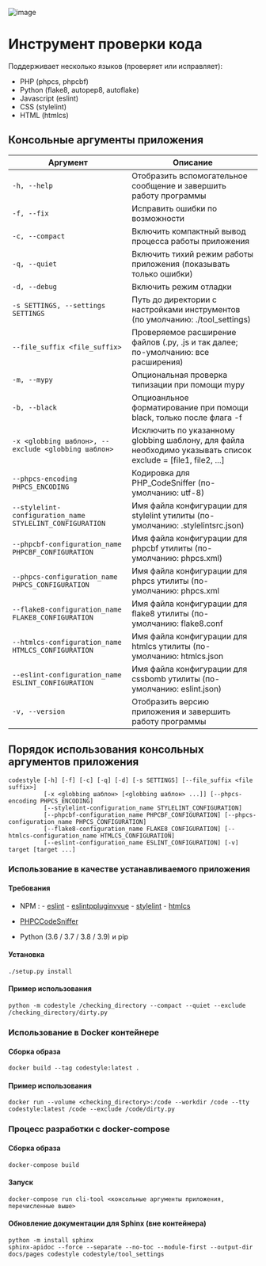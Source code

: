 ![image](https://git.webpp.ru/tools/codestyle/badges/master/coverage.svg)

Инструмент проверки кода
========================

Поддерживает несколько языков (проверяет или исправляет):

-   PHP (phpcs, phpcbf)
-   Python (flake8, autopep8, autoflake)
-   Javascript (eslint)
-   CSS (stylelint)
-   HTML (htmlcs)

Консольные аргументы приложения
-------------------------------

 Аргумент | Описание
--- | ---
`-h, --help` | Отобразить вспомогательное сообщение и завершить работу программы
`-f, --fix` | Исправить ошибки по возможности
`-c, --compact` | Включить компактный вывод процесса работы приложения
`-q, --quiet` | Включить тихий режим работы приложения (показывать только ошибки)
`-d, --debug` | Включить режим отладки
`-s SETTINGS, --settings SETTINGS` | Путь до директории с настройками инструментов (по умолчанию: ./tool_settings)
`--file_suffix <file_suffix>` | Проверяемое расширение файлов (.py, .js и так далее; по-умолчанию: все расширения)
`-m, --mypy` |  Опциональная проверка типизации при помощи mypy
`-b, --black` | Опциоанльное форматирование при помощи black, только после флага -f
`-x <globbing шаблон>, --exclude <globbing шаблон>` | Исключить по указанному globbing шаблону, для файла необходимо указывать список exclude = [file1, file2, ...]
`--phpcs-encoding PHPCS_ENCODING` | Кодировка для PHP_CodeSniffer (по-умолчанию: utf-8)
`--stylelint-configuration_name STYLELINT_CONFIGURATION` | Имя файла конфигурации для stylelint утилиты (по-умолчанию: .stylelintsrc.json)
`--phpcbf-configuration_name PHPCBF_CONFIGURATION` | Имя файла конфигурации для phpcbf утилиты (по-умолчанию: phpcs.xml)
`--phpcs-configuration_name PHPCS_CONFIGURATION` | Имя файла конфигурации для phpcs утилиты (по-умолчанию: phpcs.xml
`--flake8-configuration_name FLAKE8_CONFIGURATION` | Имя файла конфигурации для flake8 утилиты (по-умолчанию: flake8.conf
`--htmlcs-configuration_name HTMLCS_CONFIGURATION` | Имя файла конфигурации для htmlcs утилиты (по-умолчанию: htmlcs.json
`--eslint-configuration_name ESLINT_CONFIGURATION` | Имя файла конфигурации для cssbomb утилиты (по-умолчанию: eslint.json)
`-v, --version` | Отобразить версию приложения и завершить работу программы

Порядок использования консольных аргументов приложения
------------------------------------------------------

``` {.sourceCode .console}
codestyle [-h] [-f] [-c] [-q] [-d] [-s SETTINGS] [--file_suffix <file suffix>]
          [-x <globbing шаблон> [<globbing шаблон> ...]] [--phpcs-encoding PHPCS_ENCODING]
          [--stylelint-configuration_name STYLELINT_CONFIGURATION]
          [--phpcbf-configuration_name PHPCBF_CONFIGURATION] [--phpcs-configuration_name PHPCS_CONFIGURATION]
          [--flake8-configuration_name FLAKE8_CONFIGURATION] [--htmlcs-configuration_name HTMLCS_CONFIGURATION]
          [--eslint-configuration_name ESLINT_CONFIGURATION] [-v] target [target ...]
```

### Использование в качестве устанавливаемого приложения

#### Требования

-   NPM
    :   -   [eslint](https://github.com/eslint/eslint)
        -   [eslintppluginvvue](https://github.com/vuejs/eslint-plugin-vue)
        -   [stylelint](https://github.com/stylelint/stylelint)
        -   [htmlcs](https://www.npmjs.com/package/htmlcs)

-   [PHPCCodeSniffer](https://github.com/squizlabs/PHP_CodeSniffer)
-   Python (3.6 / 3.7 / 3.8 / 3.9) и pip

#### Установка

``` {.sourceCode .console}
./setup.py install
```

#### Пример использования

``` {.sourceCode .console}
python -m codestyle /checking_directory --compact --quiet --exclude /checking_directory/dirty.py
```

### Использование в Docker контейнере

#### Сборка образа

``` {.sourceCode .console}
docker build --tag codestyle:latest .
```

#### Пример использования

``` {.sourceCode .console}
docker run --volume <checking_directory>:/code --workdir /code --tty codestyle:latest /code --exclude /code/dirty.py
```

### Процесс разработки с docker-compose

#### Сборка образа

``` {.sourceCode .console}
docker-compose build
```

#### Запуск

``` {.sourceCode .console}
docker-compose run cli-tool <консольные аргументы приложения, перечисленные выше>
```

#### Обновление документации для Sphinx (вне контейнера)

``` {.sourceCode .console}
python -m install sphinx
sphinx-apidoc --force --separate --no-toc --module-first --output-dir docs/pages codestyle codestyle/tool_settings
```
